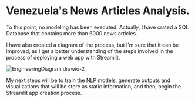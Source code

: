 # Venezuela's News Articles Analysis.

To this point, no modeling has been executed. Actually, I have crated a SQL Database that contains more than 6000 news articles. 

I have also created a diagram of the process, but I'm sure that it can be improved, as I get a better understanding of the steps involved in the process
of deploying a web app with Streamlit. 

![EngineeringDiagram drawio-2](https://user-images.githubusercontent.com/34829066/145899942-48593df5-2b65-44b3-b4a2-916d41c614a8.png)


My next steps will be to train the NLP models, generate outputs and visualizations that will be store as static information, and then, 
begin the Streamlit app creation process. 
